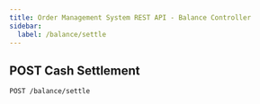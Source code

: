 ```yaml
---
title: Order Management System REST API - Balance Controller
sidebar:
  label: /balance/settle
---
```


## POST Cash Settlement

`POST /balance/settle`
